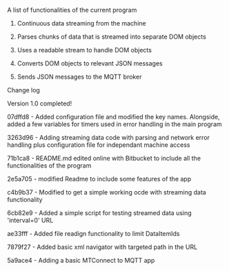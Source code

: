 A list of functionalities of the current program

1. Continuous data streaming from the machine

2. Parses chunks of data that is streamed into separate DOM objects

3. Uses a readable stream to handle DOM objects

4. Converts DOM objects to relevant JSON messages

5. Sends JSON messages to the MQTT broker

Change log

Version 1.0 completed!

07dffd8 - Added configuration file and modified the key names. Alongside, added a few variables for timers used in error handling in the main program

3263d96 - Adding streaming data code with parsing and network error handling plus configuration file for independant machine access 

71b1ca8 - README.md edited online with Bitbucket to include all the functionalities of the program

2e5a705 - modified Readme to include some features of the app

c4b9b37 - Modified to get a simple working ocde with streaming data functionality

6cb82e9 - Added a simple script for testing streamed data using 'interval=0' URL 

ae33fff - Added file readign functionality to limit DataItemIds 

7879f27 - Added basic xml navigator with targeted path in the URL

5a9ace4 - Adding a basic MTConnect to MQTT app